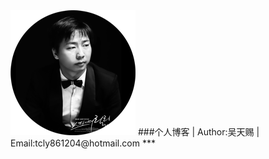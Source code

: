 <img src="./img/face.png" width="200" height="200">
###个人博客 | Author:吴天赐 | Email:tcly861204@hotmail.com
***